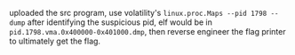 uploaded the src program, use volatility's `linux.proc.Maps --pid 1798 --dump` after identifying the suspicious pid, elf would be in `pid.1798.vma.0x400000-0x401000.dmp`, then reverse engineer the flag printer to ultimately get the flag.
